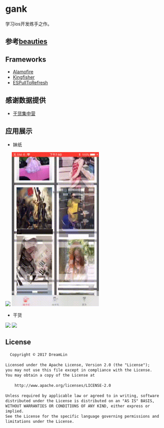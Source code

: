 # gank

学习ios开发练手之作。

## 参考[beauties](https://github.com/liushuaikobe/beauties)

## Frameworks
- [Alamofire](https://github.com/Alamofire/Alamofire)
- [Kingfisher](https://github.com/onevcat/Kingfisher)
- [ESPullToRefresh](https://github.com/eggswift/pull-to-refresh)

## 感谢数据提供
- [干货集中营](http://gank.io)

## 应用展示
- 妹纸

![](https://github.com/StruggleDreamLin/gank/blob/master/gif/loadinggirl.gif)
![](https://github.com/StruggleDreamLin/gank/blob/master/gif/detailgirl.gif)

- 干货

![](https://github.com/StruggleDreamLin/gank/blob/master/gif/techsloading.gif)
![](https://github.com/StruggleDreamLin/gank/blob/master/gif/searching.gif)

## License

```
  Copyright © 2017 DreamLin

Licensed under the Apache License, Version 2.0 (the "License");
you may not use this file except in compliance with the License.
You may obtain a copy of the License at

    http://www.apache.org/licenses/LICENSE-2.0

Unless required by applicable law or agreed to in writing, software
distributed under the License is distributed on an "AS IS" BASIS,
WITHOUT WARRANTIES OR CONDITIONS OF ANY KIND, either express or implied.
See the License for the specific language governing permissions and
limitations under the License.  
```
